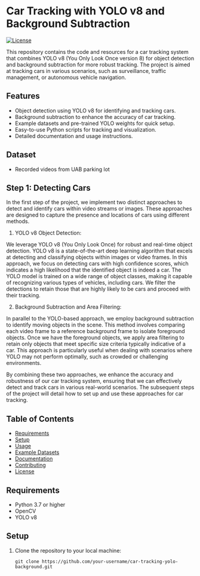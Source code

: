 # Car Tracking with YOLO v8 and Background Subtraction

[![License](https://img.shields.io/badge/License-MIT-blue.svg)](https://opensource.org/licenses/MIT)

This repository contains the code and resources for a car tracking system that combines YOLO v8 (You Only Look Once version 8) for object detection and background subtraction for more robust tracking. The project is aimed at tracking cars in various scenarios, such as surveillance, traffic management, or autonomous vehicle navigation.

## Features

- Object detection using YOLO v8 for identifying and tracking cars.
- Background subtraction to enhance the accuracy of car tracking.
- Example datasets and pre-trained YOLO weights for quick setup.
- Easy-to-use Python scripts for tracking and visualization.
- Detailed documentation and usage instructions.

## Dataset
- Recorded videos from UAB parking lot

## Step 1: Detecting Cars
In the first step of the project, we implement two distinct approaches to detect and identify cars within video streams or images. These approaches are designed to capture the presence and locations of cars using different methods.

1. YOLO v8 Object Detection:

We leverage YOLO v8 (You Only Look Once) for robust and real-time object detection. YOLO v8 is a state-of-the-art deep learning algorithm that excels at detecting and classifying objects within images or video frames. In this approach, we focus on detecting cars with high confidence scores, which indicates a high likelihood that the identified object is indeed a car. The YOLO model is trained on a wide range of object classes, making it capable of recognizing various types of vehicles, including cars. We filter the detections to retain those that are highly likely to be cars and proceed with their tracking.

2. Background Subtraction and Area Filtering:

In parallel to the YOLO-based approach, we employ background subtraction to identify moving objects in the scene. This method involves comparing each video frame to a reference background frame to isolate foreground objects. Once we have the foreground objects, we apply area filtering to retain only objects that meet specific size criteria typically indicative of a car. This approach is particularly useful when dealing with scenarios where YOLO may not perform optimally, such as crowded or challenging environments.

By combining these two approaches, we enhance the accuracy and robustness of our car tracking system, ensuring that we can effectively detect and track cars in various real-world scenarios. The subsequent steps of the project will detail how to set up and use these approaches for car tracking.

## Table of Contents

- [Requirements](#requirements)
- [Setup](#setup)
- [Usage](#usage)
- [Example Datasets](#example-datasets)
- [Documentation](#documentation)
- [Contributing](#contributing)
- [License](#license)

## Requirements

- Python 3.7 or higher
- OpenCV
- YOLO v8


## Setup

1. Clone the repository to your local machine:

   ```shell
   git clone https://github.com/your-username/car-tracking-yolo-background.git
